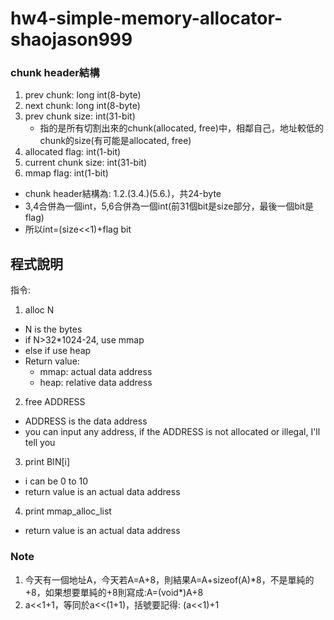 # hw4-simple-memory-allocator-shaojason999

### chunk header結構
1. prev chunk: long int(8-byte)
2. next chunk: long int(8-byte)
3. prev chunk size: int(31-bit)
   * 指的是所有切割出來的chunk(allocated, free)中，相鄰自己，地址較低的chunk的size(有可能是allocated, free)
4. allocated flag: int(1-bit)
5. current chunk size: int(31-bit)
6. mmap flag: int(1-bit)
* chunk header結構為: 1.2.(3.4.)(5.6.)，共24-byte
* 3,4合併為一個int，5,6合併為一個int(前31個bit是size部分，最後一個bit是flag)
* 所以int=(size<<1)+flag bit

## 程式說明
指令:  
1. alloc N
  * N is the bytes
  * if N>32\*1024-24, use mmap
  * else if use heap
  * Return value: 
    * mmap: actual data address
    * heap: relative data address
2. free ADDRESS
  * ADDRESS is the data address
  * you can input any address, if the ADDRESS is not allocated or illegal, I'll tell you
3. print BIN[i]
  * i can be 0 to 10
  * return value is an actual data address
4. print mmap_alloc_list
  * return value is an actual data address

### Note
1. 今天有一個地址A，今天若A=A+8，則結果A=A+sizeof(A)\*8，不是單純的+8，如果想要單純的+8則寫成:A=(void*)A+8
2. a<<1+1，等同於a<<(1+1)，括號要記得: (a<<1)+1

